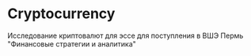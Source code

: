 # Cryptocurrency
Исследование криптовалют для эссе для поступления в ВШЭ Пермь "Финансовые стратегии и аналитика" 
